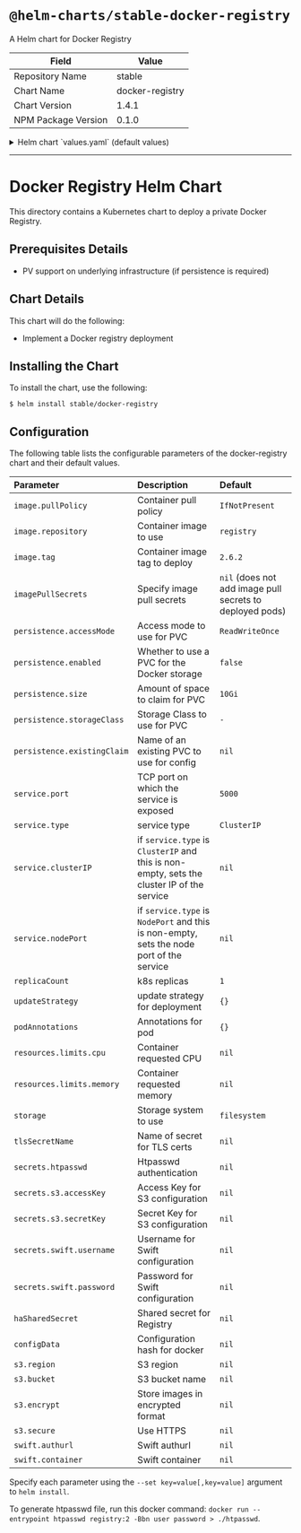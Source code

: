 # `@helm-charts/stable-docker-registry`

A Helm chart for Docker Registry

| Field               | Value           |
| ------------------- | --------------- |
| Repository Name     | stable          |
| Chart Name          | docker-registry |
| Chart Version       | 1.4.1           |
| NPM Package Version | 0.1.0           |

<details>

<summary>Helm chart `values.yaml` (default values)</summary>

```yaml
# Default values for docker-registry.
# This is a YAML-formatted file.
# Declare variables to be passed into your templates.
replicaCount: 1

updateStrategy:
  # type: RollingUpdate
  # rollingUpdate:
  #   maxSurge: 1
  #   maxUnavailable: 0

podAnnotations: {}

image:
  repository: registry
  tag: 2.6.2
  pullPolicy: IfNotPresent
# imagePullSecrets:
# - docker
service:
  name: registry
  type: ClusterIP
  # clusterIP:
  port: 5000
  # nodePort:
  annotations: {}
  # foo.io/bar: "true"
ingress:
  enabled: false
  path: /
  # Used to create an Ingress record.
  hosts:
    - chart-example.local
  annotations:
    # kubernetes.io/ingress.class: nginx
    # kubernetes.io/tls-acme: "true"
  tls:
    # Secrets must be manually created in the namespace.
    # - secretName: chart-example-tls
    #   hosts:
    #     - chart-example.local
resources:
  {}
  # We usually recommend not to specify default resources and to leave this as a conscious
  # choice for the user. This also increases chances charts run on environments with little
  # resources, such as Minikube. If you do want to specify resources, uncomment the following
  # lines, adjust them as necessary, and remove the curly braces after 'resources:'.
  # limits:
  #  cpu: 100m
  #  memory: 128Mi
  # requests:
  #  cpu: 100m
  #  memory: 128Mi
persistence:
  accessMode: 'ReadWriteOnce'
  enabled: false
  size: 10Gi
  # storageClass: '-'

# set the type of filesystem to use: filesystem, s3
storage: filesystem

# Set this to name of secret for tls certs
# tlsSecretName: registry.docker.example.com
secrets:
  haSharedSecret: ''
  htpasswd: ''
# Secrets for S3 access and secret keys
#   s3:
#     accessKey: ""
#     secretKey: ""
# Secrets for Swift username and password
#   swift:
#     username: ""
#     password: ""

# Options for s3 storage type:
# s3:
#  region: us-east-1
#  bucket: my-bucket
#  encrypt: false
#  secure: true

# Options for swift storage type:
# swift:
#  authurl: http://swift.example.com/
#  container: my-container

configData:
  version: 0.1
  log:
    fields:
      service: registry
  storage:
    cache:
      blobdescriptor: inmemory
  http:
    addr: :5000
    headers:
      X-Content-Type-Options: [nosniff]
  health:
    storagedriver:
      enabled: true
      interval: 10s
      threshold: 3
```

</details>

---

# Docker Registry Helm Chart

This directory contains a Kubernetes chart to deploy a private Docker Registry.

## Prerequisites Details

- PV support on underlying infrastructure (if persistence is required)

## Chart Details

This chart will do the following:

- Implement a Docker registry deployment

## Installing the Chart

To install the chart, use the following:

```console
$ helm install stable/docker-registry
```

## Configuration

The following table lists the configurable parameters of the docker-registry chart and
their default values.

| Parameter                   | Description                                                                                | Default                                                  |
| :-------------------------- | :----------------------------------------------------------------------------------------- | :------------------------------------------------------- |
| `image.pullPolicy`          | Container pull policy                                                                      | `IfNotPresent`                                           |
| `image.repository`          | Container image to use                                                                     | `registry`                                               |
| `image.tag`                 | Container image tag to deploy                                                              | `2.6.2`                                                  |
| `imagePullSecrets`          | Specify image pull secrets                                                                 | `nil` (does not add image pull secrets to deployed pods) |
| `persistence.accessMode`    | Access mode to use for PVC                                                                 | `ReadWriteOnce`                                          |
| `persistence.enabled`       | Whether to use a PVC for the Docker storage                                                | `false`                                                  |
| `persistence.size`          | Amount of space to claim for PVC                                                           | `10Gi`                                                   |
| `persistence.storageClass`  | Storage Class to use for PVC                                                               | `-`                                                      |
| `persistence.existingClaim` | Name of an existing PVC to use for config                                                  | `nil`                                                    |
| `service.port`              | TCP port on which the service is exposed                                                   | `5000`                                                   |
| `service.type`              | service type                                                                               | `ClusterIP`                                              |
| `service.clusterIP`         | if `service.type` is `ClusterIP` and this is non-empty, sets the cluster IP of the service | `nil`                                                    |
| `service.nodePort`          | if `service.type` is `NodePort` and this is non-empty, sets the node port of the service   | `nil`                                                    |
| `replicaCount`              | k8s replicas                                                                               | `1`                                                      |
| `updateStrategy`            | update strategy for deployment                                                             | `{}`                                                     |
| `podAnnotations`            | Annotations for pod                                                                        | `{}`                                                     |
| `resources.limits.cpu`      | Container requested CPU                                                                    | `nil`                                                    |
| `resources.limits.memory`   | Container requested memory                                                                 | `nil`                                                    |
| `storage`                   | Storage system to use                                                                      | `filesystem`                                             |
| `tlsSecretName`             | Name of secret for TLS certs                                                               | `nil`                                                    |
| `secrets.htpasswd`          | Htpasswd authentication                                                                    | `nil`                                                    |
| `secrets.s3.accessKey`      | Access Key for S3 configuration                                                            | `nil`                                                    |
| `secrets.s3.secretKey`      | Secret Key for S3 configuration                                                            | `nil`                                                    |
| `secrets.swift.username`    | Username for Swift configuration                                                           | `nil`                                                    |
| `secrets.swift.password`    | Password for Swift configuration                                                           | `nil`                                                    |
| `haSharedSecret`            | Shared secret for Registry                                                                 | `nil`                                                    |
| `configData`                | Configuration hash for docker                                                              | `nil`                                                    |
| `s3.region`                 | S3 region                                                                                  | `nil`                                                    |
| `s3.bucket`                 | S3 bucket name                                                                             | `nil`                                                    |
| `s3.encrypt`                | Store images in encrypted format                                                           | `nil`                                                    |
| `s3.secure`                 | Use HTTPS                                                                                  | `nil`                                                    |
| `swift.authurl`             | Swift authurl                                                                              | `nil`                                                    |
| `swift.container`           | Swift container                                                                            | `nil`                                                    |

Specify each parameter using the `--set key=value[,key=value]` argument to
`helm install`.

To generate htpasswd file, run this docker command:
`docker run --entrypoint htpasswd registry:2 -Bbn user password > ./htpasswd`.
